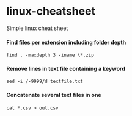 # linux-cheatsheet
Simple linux cheat sheet

#### Find files per extension including folder depth
```
find . -maxdepth 3 -iname \*.zip
```

#### Remove lines in text file containing a keyword
```
sed -i /-9999/d textfile.txt
```

#### Concatenate several text files in one
```
cat *.csv > out.csv
```
